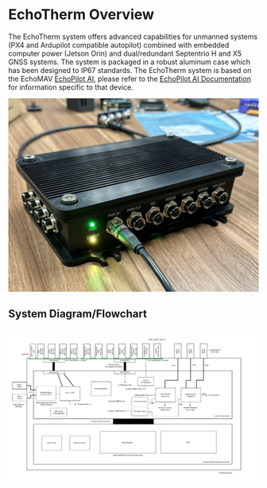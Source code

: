 # EchoTherm Overview 

The EchoTherm system offers advanced capabilities for unmanned systems (PX4 and Ardupilot compatible autopilot) combined with embedded computer power (Jetson Orin) and dual/redundant Septentrio H and X5 GNSS systems. The system is packaged in a robust aluminum case which has been designed to IP67 standards. The EchoTherm system is based on the EchoMAV [EchoPilot AI](https://echomav.com/product/echopilot-ai/), please refer to the [EchoPilot AI Documentation](https://echomav.github.io/docs/latest/echopilot_ai/) for information specific to that device.

![Main Vioew0](assets/full_pic.jpg)

## System Diagram/Flowchart

![Flow Chart](assets/flow_chart.png)
